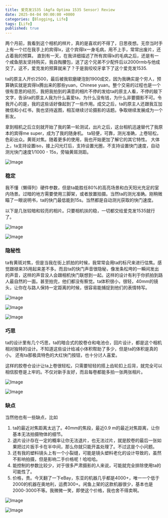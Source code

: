 ```yaml
---
title: 爱克发1535 (Agfa Optima 1535 Sensor) Review
date: 2025-04-04 00:00:00 +0000
categories: [Blogging, Life]
tags: [Life]
published: true
---
```


两个月前，我看到这个相机的样片，真的是喜欢的不得了，日思夜想。无奈当时手上有一个烂在我手上的宾得lx，这个宾得lx一身毛病，用不上手，常常出废片，还占着我的预算。
直到有一天，在我详细描述了所有宾得lx的毛病之后，还是有一个咸鱼朋友坚持购买，我自掏腰包，送了这个兄弟不少配件后以2000rmb与他成交了。这不，爱克发的预算就来了？于是我咬咬牙拿下了这个爱克发1535.

ta的原主人开价2500，最后被我软磨硬泡到1900成交，因为我确实是个穷人，预算确实就是宾得lx腾出来的那些yuan，Chinese yuan。整个交易的过程也是一个很有意思的经历，我把我拍到的满意的相片不停的发给ta的原主人看，不停的敲下文字，告诉ta的原主人我为什么喜爱ta，为什么没有钱，为什么非要摄影不可。令我开心的是，我的这些话好像起到了一些作用。成交之后，ta的原主人还跟我互加微信和小红书，我也坚持返图，相互继续讨论摄影的话题。争取继续发展成为一个影友。

拿到相机之后立刻就开始了我的第一轮测试，出片之后，这台相机迅速替代了我原本的宾得me super，成为了我的随身机。
ta轻便，可靠，测光准确，上卷轻松，色彩出众。黄斑对焦。随着更多的使用，我也开始更加了解它的其它特性。
大体上，ta支持设置iso，接上闪光灯后，支持设置光圈，不支持设置快门速度，自动测光快门速度1/1000 - 15s，旁轴黄斑测距。

![Image](/2025-04-04-agfa-optima-1535-sensor/8.JPG)

### 稳定
我不懂（懒得列）硬件参数，但是ta能胜任80%的高亮场景和白天阳光充足的室内场景。过暗的地方需要使用三脚架，或者放置拍摄。当然ta的测光准确。刚稍微瞄了一眼说明书，ta的快门最低能到15s。当然都是自动测光获取的快门速度。

以下是几张较暗和较亮的相片。只要相机扶的稳，一切都交给爱克发1535就行了。

![Image](/2025-04-04-agfa-optima-1535-sensor/1.JPG)

![Image](/2025-04-04-agfa-optima-1535-sensor/2.JPG)

### 隐秘性
ta有黄斑对焦，但是当我在街上抓拍的时候，我常常会用ta的标尺来进行估焦。感觉跟禄来35用起来差不多。而且ta的快门声音很隐秘，像发条松垮的一瞬间发出的声音，这样的声音没人会跟相机快门联想到一起。这样的设计有利于你抓拍到路人最自然的一面。甚至拍完，他们都没有察觉。ta体积很小，很轻，40mm的镜头，让你在与路人保持一定距离的时候，很容易能捕捉到他们的表情特写。

![Image](/2025-04-04-agfa-optima-1535-sensor/3.JPG)

![Image](/2025-04-04-agfa-optima-1535-sensor/4.JPG)

![Image](/2025-04-04-agfa-optima-1535-sensor/5.JPG)

### 巧思
ta的设计里有几个巧思，ta的暗合式的胶卷仓和电池仓，回片设计，都是这个相机相对独特的设计。不知道这些设计给减小体积帮助了多少，但是ta的体积是真的小。
还有ta那极具特色的大红快门按钮，也十分讨人喜爱。

这样的胶卷仓设计让ta上卷很轻松，只需要轻轻的搭上齿轮扣上后背，就完全可以相信胶卷是上牢的。不仅对新手友好，而且每卷都能多拍一张两张相片。

![Image](/2025-04-04-agfa-optima-1535-sensor/9.JPG)

![Image](/2025-04-04-agfa-optima-1535-sensor/7.JPG)

### 缺点
当然他也有一些缺点，比如
1. ta的最近对焦距离太远了。40mm的焦段，最近0.9 m的最近对焦距离，让你基本无法拍摄物体的细节。
2. 退片设计存在一定的概率让你无法退片，也无法过片，就是胶卷的最后一张如果把过片扳手卡在半中间，那么你就只能开盖处理了。不过这是个小问题。
3. 还有我的塑料镜头上有一个小裂缝，可能是镜头塑料老化的设计导致的，虽然不影响拍摄，但是影响二手价格呢！哈哈哈。
4. 能控制的参数比较少，对于很多严肃摄影的人来说，可能就完全排除使用ta的可能性了。
5. 价格，贵。今天翻了一下eBay，东亚的机器几乎都是4000+，唯一一个低于2000的机器在奥地利，运费300+。闲鱼上架的这款机器很少，基本也是2000-3000不等。我微微一笑，即使这个价格，我也舍不得卖啊。

![Image](/2025-04-04-agfa-optima-1535-sensor/6.JPG)

![Image](/2025-04-04-agfa-optima-1535-sensor/10.JPG)